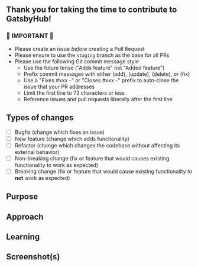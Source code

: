 ## Thank you for taking the time to contribute to GatsbyHub!

### 🚨 IMPORTANT 🚨

- Please create an issue _before_ creating a Pull Request
- Please ensure to use the `staging` branch as the base for all PRs
- Please use the following Git commit message style
  - Use the future tense ("Adds feature" not "Added feature")
  - Prefix commit messages with either (add), (update), (delete), or (fix)
  - Use a "Fixes #xxx -" or "Closes #xxx -" prefix to auto-close the issue that your PR addresses
  - Limit the first line to 72 characters or less
  - Reference issues and pull requests liberally after the first line

<!-- You can erase any parts of this template not applicable to your Pull Request. -->

<!-- Delete everything above here before submitting -->

## Types of changes

<!--- What types of changes does your code introduce to Scratch Project? Put an `x` in the boxes that apply. -->

- [ ] Bugfix (change which fixes an issue)
- [ ] New feature (change which adds functionality)
- [ ] Refactor (change which changes the codebase without affecting its external behavior)
- [ ] Non-breaking change (fix or feature that would causes existing functionality to work as expected)
- [ ] Breaking change (fix or feature that would cause existing functionality to **not** work as expected)

## Purpose

<!--- Describe the problem or feature. Link to the issue(s) fixed by this pull request if applicable. -->

## Approach

<!--- How does your change address the problem? -->

## Learning

<!--- Describe the research stage. Link to any blog posts, video, patterns, libraries, addons, or other resources that helped you to solve this problem. -->

## Screenshot(s)

<!--- (if applicable--you can delete otherwise) -->
<!--- Include a screenshot here if the change you made changes the look of the site in any way! -->
